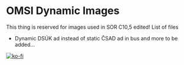 # OMSI Dynamic Images
This thing is reserved for images used in SOR C10,5 edited!
List of files
* Dynamic DSÚK ad instead of static ČSAD ad in bus
and more to be added...

[![ko-fi](https://ko-fi.com/img/githubbutton_sm.svg)](https://ko-fi.com/N4N225KML)
